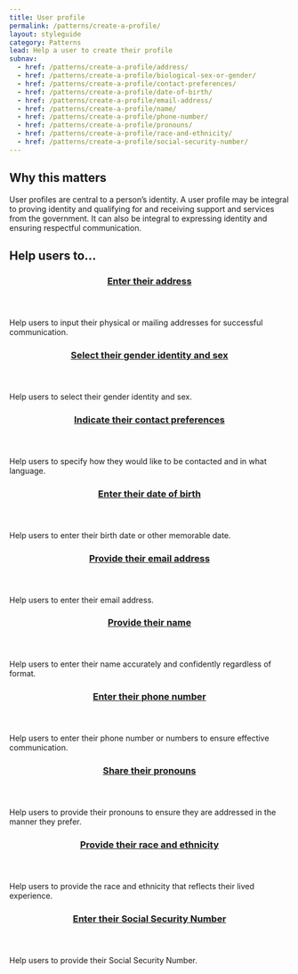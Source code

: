 ```yaml
---
title: User profile
permalink: /patterns/create-a-profile/
layout: styleguide
category: Patterns
lead: Help a user to create their profile
subnav:
  - href: /patterns/create-a-profile/address/
  - href: /patterns/create-a-profile/biological-sex-or-gender/
  - href: /patterns/create-a-profile/contact-preferences/
  - href: /patterns/create-a-profile/date-of-birth/
  - href: /patterns/create-a-profile/email-address/
  - href: /patterns/create-a-profile/name/
  - href: /patterns/create-a-profile/phone-number/
  - href: /patterns/create-a-profile/pronouns/
  - href: /patterns/create-a-profile/race-and-ethnicity/
  - href: /patterns/create-a-profile/social-security-number/
---
```


## Why this matters
User profiles are central to a person’s identity. A user profile may be integral to proving identity and qualifying for and receiving support and services from the government. It can also be integral to expressing identity and ensuring respectful communication.

## Help users to...
<div class="usa-card-group flex-row margin-top-2">
  <div
  class="usa-card site-component-card grid-col-12 tablet:grid-col-4 margin-bottom-2"
  role="region"
  aria-atomic="true"
  aria-label="Visit address pattern"
  data-meta="Visit address pattern">
    <div class="usa-card__container">
      <header class="usa-card__header">
        <h3 class="usa-card__heading font-lang-lg pattern-card-heading"><a href="{{ site.baseurl }}/patterns/create-a-profile/address/">Enter their <strong>address</strong></a></h3>
      </header>
      <div class="usa-card__body font-lang-sm">
        <p>Help users to input their physical or mailing addresses for successful communication.</p>
      </div>
    </div>
  </div>
  <div
  class="usa-card site-component-card grid-col-12 tablet:grid-col-4 margin-bottom-2"
  role="region"
  aria-atomic="true"
  aria-label="Visit gender identity and sex pattern"
  data-meta="Visit gender identity and sex pattern">
    <div class="usa-card__container">
      <header class="usa-card__header">
        <h3 class="usa-card__heading font-lang-lg pattern-card-heading"><a href="{{ site.baseurl }}/patterns/create-a-profile/biological-sex-or-gender/">Select their <strong>gender identity and sex</strong></a></h3>
      </header>
      <div class="usa-card__body font-lang-sm">
        <p>Help users to select their gender identity and sex.</p>
      </div>
    </div>
  </div>
  <div
  class="usa-card site-component-card grid-col-12 tablet:grid-col-4 margin-bottom-2"
  role="region"
  aria-atomic="true"
  aria-label="Visit contact preferences pattern"
  data-meta="Visit contact preferences pattern">
    <div class="usa-card__container">
      <header class="usa-card__header">
        <h3 class="usa-card__heading font-lang-lg pattern-card-heading"><a href="{{ site.baseurl }}/patterns/create-a-profile/contact-preferences/">Indicate their <strong>contact preferences</strong></a></h3>
      </header>
      <div class="usa-card__body font-lang-sm">
        <p>Help users to specify how they would like to be contacted and in what language.</p>
      </div>
    </div>
  </div>  
  <div
  class="usa-card site-component-card grid-col-12 tablet:grid-col-4 margin-bottom-2"
  role="region"
  aria-atomic="true"
  aria-label="Visit date of birth pattern"
  data-meta="Visit date of birth pattern">
    <div class="usa-card__container">
      <header class="usa-card__header">
        <h3 class="usa-card__heading font-lang-lg pattern-card-heading"><a href="{{ site.baseurl }}/patterns/create-a-profile/date-of-birth/">Enter their <strong>date of birth</strong></a></h3>
      </header>
      <div class="usa-card__body font-lang-sm">
        <p>Help users to enter their birth date or other memorable date.</p>
      </div>
    </div>
  </div>
    <div
  class="usa-card site-component-card grid-col-12 tablet:grid-col-4 margin-bottom-2"
  role="region"
  aria-atomic="true"
  aria-label="Visit email address pattern"
  data-meta="Visit email address pattern">
    <div class="usa-card__container">
      <header class="usa-card__header">
        <h3 class="usa-card__heading font-lang-lg pattern-card-heading"><a href="{{ site.baseurl }}/patterns/create-a-profile/email-address/">Provide their <strong>email address</strong></a></h3>
      </header>
      <div class="usa-card__body font-lang-sm">
        <p>Help users to enter their email address.</p>
      </div>
    </div>
  </div>
  <div
  class="usa-card site-component-card grid-col-12 tablet:grid-col-4 margin-bottom-2"
  role="region"
  aria-atomic="true"
  aria-label="Visit name pattern"
  data-meta="Visit name pattern">
    <div class="usa-card__container">
      <header class="usa-card__header">
        <h3 class="usa-card__heading font-lang-lg pattern-card-heading"><a href="{{ site.baseurl }}/patterns/create-a-profile/name/">Provide their <strong>name</strong></a></h3>
      </header>
      <div class="usa-card__body font-lang-sm">
        <p>Help users to enter their name accurately and confidently regardless of format.</p>
      </div>
    </div>
  </div>
   <div
  class="usa-card site-component-card grid-col-12 tablet:grid-col-4 margin-bottom-2"
  role="region"
  aria-atomic="true"
  aria-label="Visit phone number pattern"
  data-meta="Visit phone number pattern">
    <div class="usa-card__container">
      <header class="usa-card__header">
        <h3 class="usa-card__heading font-lang-lg pattern-card-heading"><a href="{{ site.baseurl }}/patterns/create-a-profile/phone-number/">Enter their <strong>phone number</strong></a></h3>
      </header>
      <div class="usa-card__body font-lang-sm">
        <p>Help users to enter their phone number or numbers to ensure effective communication.</p>
      </div>
    </div>
  </div>
  <div
  class="usa-card site-component-card grid-col-12 tablet:grid-col-4 margin-bottom-2"
  role="region"
  aria-atomic="true"
  aria-label="Visit pronouns pattern"
  data-meta="Visit pronouns pattern">
    <div class="usa-card__container">
      <header class="usa-card__header">
        <h3 class="usa-card__heading font-lang-lg pattern-card-heading"><a href="{{ site.baseurl }}/patterns/create-a-profile/pronouns/">Share their <strong>pronouns</strong></a></h3>
      </header>
      <div class="usa-card__body font-lang-sm">
        <p>Help users to provide their pronouns to ensure they are addressed in the manner they prefer.</p>
      </div>
    </div>
  </div>
   <div
  class="usa-card site-component-card grid-col-12 tablet:grid-col-4 margin-bottom-2"
  role="region"
  aria-atomic="true"
  aria-label="Visit race and ethnicity pattern"
  data-meta="Visit race and ethnicity pattern">
    <div class="usa-card__container">
      <header class="usa-card__header">
        <h3 class="usa-card__heading font-lang-lg pattern-card-heading"><a href="{{ site.baseurl }}/patterns/create-a-profile/race-and-ethnicity/">Provide their <strong>race and ethnicity</strong></a></h3>
      </header>
      <div class="usa-card__body font-lang-sm">
        <p>Help users to provide the race and ethnicity that reflects their lived experience.</p>
      </div>
    </div>
  </div>
  <div
  class="usa-card site-component-card grid-col-12 tablet:grid-col-4 margin-bottom-2"
  role="region"
  aria-atomic="true"
  aria-label="Visit social security number pattern"
  data-meta="Visit social security number pattern">
    <div class="usa-card__container">
      <header class="usa-card__header">
        <h3 class="usa-card__heading font-lang-lg pattern-card-heading"><a href="{{ site.baseurl }}/patterns/create-a-profile/social-security-number/">Enter their <strong>Social Security Number</strong></a></h3>
      </header>
      <div class="usa-card__body font-lang-sm">
        <p>Help users to provide their Social Security Number.</p>
      </div>
    </div>
  </div>
</div>